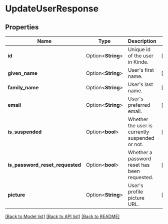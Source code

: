 # UpdateUserResponse

## Properties

Name | Type | Description | Notes
------------ | ------------- | ------------- | -------------
**id** | Option<**String**> | Unique id of the user in Kinde. | [optional]
**given_name** | Option<**String**> | User's first name. | [optional]
**family_name** | Option<**String**> | User's last name. | [optional]
**email** | Option<**String**> | User's preferred email. | [optional]
**is_suspended** | Option<**bool**> | Whether the user is currently suspended or not. | [optional]
**is_password_reset_requested** | Option<**bool**> | Whether a password reset has been requested. | [optional]
**picture** | Option<**String**> | User's profile picture URL. | [optional]

[[Back to Model list]](../README.md#documentation-for-models) [[Back to API list]](../README.md#documentation-for-api-endpoints) [[Back to README]](../README.md)



